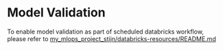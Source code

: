 # Model Validation
To enable model validation as part of scheduled databricks workflow, please refer to [my_mlops_project_stijn/databricks-resources/README.md](../databricks-resources/README.md)